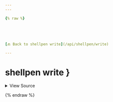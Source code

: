 ```yaml
---
---

{% raw %}





[🔙 Back to shellpen write](/api/shellpen/write)

---
```








<!-- Todo, if there are no subcommands under the child commands, use a smaller heading size -->

# shellpen write }



<details>
  <summary>View Source</summary>

{% endraw %}
{% highlight sh %}
"}")
  shellpen indent--
  shellpen writeln "}"
  _SHELLPEN_FUNCTION_OPEN[$_SHELLPEN_CURRENT_SOURCE_INDEX]=false
{% endhighlight %}
{% raw %}

</details>








  
{% endraw %}
